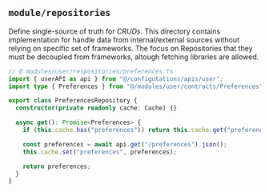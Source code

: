 ## `module/repositories`

Define single-source of truth for _CRUDs_. This directory contains implementation for handle data from internal/external sources without relying on specific set of frameworks. The focus on Repositories that they must be decoupled from frameworks, altough fetching libraries are allowed.

```ts
// @ modules/user/respositories/preferences.ts
import { userAPI as api } from "@/configutations/apis/user";
import type { Preferences } from "@/modules/user/contracts/Preferences";

export class PreferencesRepository {
  constructor(private readonly cache: Cache) {}

  async get(): Promise<Preferences> {
    if (this.cache.has("preferences")) return this.cache.get("preferences");

    const preferences = await api.get("/preferences").json();
    this.cache.set("preferences", preferences);

    return preferences;
  }
}
```
